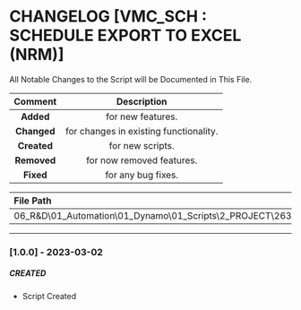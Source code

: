 # CHANGELOG [VMC_SCH : SCHEDULE EXPORT TO EXCEL (NRM)]
All Notable Changes to the Script will be Documented in This File.

| Comment | Description |
| :--: | :--: |
| **Added**  | for new features. |
|**Changed** |for changes in existing functionality. |
|**Created** | for new scripts. |
|**Removed** |for now removed features. |
|**Fixed** |for any bug fixes. |

| File Path | 
| :-- |
|06_R&D\01_Automation\01_Dynamo\01_Scripts\2_PROJECT\263_VMC\SCHEDULES|
------------------------------------------------------------------

### [1.0.0] - 2023-03-02
##### CREATED
- Script Created